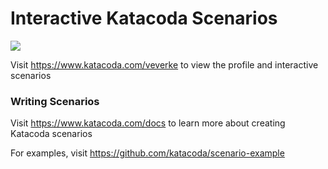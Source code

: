 # Interactive Katacoda Scenarios

[![](http://shields.katacoda.com/katacoda/veverke/count.svg)](https://www.katacoda.com/veverke "Get your profile on Katacoda.com")

Visit https://www.katacoda.com/veverke to view the profile and interactive scenarios

### Writing Scenarios
Visit https://www.katacoda.com/docs to learn more about creating Katacoda scenarios

For examples, visit https://github.com/katacoda/scenario-example
